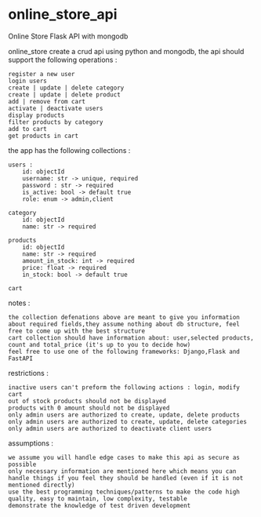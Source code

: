 # online_store_api
Online Store Flask API with mongodb 


online_store
create a crud api using python and mongodb, the api should support the following operations :

    register a new user
    login users
    create | update | delete category
    create | update | delete product
    add | remove from cart
    activate | deactivate users
    display products
    filter products by category
    add to cart
    get products in cart

the app has the following collections :

    users :
        id: objectId
        username: str -> unique, required
        password : str -> required
        is_active: bool -> default true
        role: enum -> admin,client

    category
        id: objectId
        name: str -> required

    products
        id: objectId
        name: str -> required
        amount_in_stock: int -> required
        price: float -> required
        in_stock: bool -> default true

    cart

notes :

    the collection defenations above are meant to give you information about required fields,they assume nothing about db structure, feel free to come up with the best structure
    cart collection should have information about: user,selected products, count and total_price (it's up to you to decide how)
    feel free to use one of the following frameworks: Django,Flask and FastAPI

restrictions :

    inactive users can't preform the following actions : login, modify cart
    out of stock products should not be displayed
    products with 0 amount should not be displayed
    only admin users are authorized to create, update, delete products
    only admin users are authorized to create, update, delete categories
    only admin users are authorized to deactivate client users

assumptions :

    we assume you will handle edge cases to make this api as secure as possible
    only necessary information are mentioned here which means you can handle things if you feel they should be handled (even if it is not mentioned directly)
    use the best programming techniques/patterns to make the code high quality, easy to maintain, low complexity, testable
    demonstrate the knowledge of test driven development
